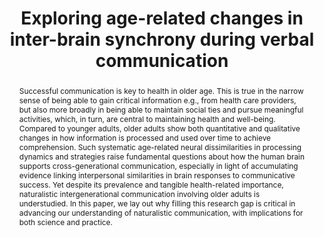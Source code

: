 ---
title: 'Exploring age-related changes in inter-brain synchrony during verbal communication'

# Authors
# If you created a profile for a user (e.g. the default `admin` user), write the username (folder name) here
# and it will be replaced with their full name and linked to their profile.
authors:
  - 'Suzanne Dikker'
  - admin
  - 'Laura Gwilliams'
  - 'Tessa West'
  - 'Guillaume Dumas'
  - 'Kara D. Federmeier'

# Author notes (optional)
author_notes: ''
date: ""
doi: ''

# Schedule page publish date (NOT publication's date).
publishDate: '2022-04-01T00:00:00Z'

# Publication type.
# Legend: 0 = Uncategorized; 1 = Conference paper; 2 = Journal article;
# 3 = Preprint / Working Paper; 4 = Report; 5 = Book; 6 = Book section;
# 7 = Thesis; 8 = Patent
publication_types: ['3']

# Publication name and optional abbreviated publication name.
publication: In *PsyArXiv*
publication_short: ""

abstract: Successful communication is key to health in older age. This is true in the narrow sense of being able to gain critical information e.g., from health care providers, but also more broadly in being able to maintain social ties and pursue meaningful activities, which, in turn, are central to maintaining health and well-being. Compared to younger adults, older adults show both quantitative and qualitative changes in how information is processed and used over time to achieve comprehension. Such systematic age-related neural dissimilarities in processing dynamics and strategies raise fundamental questions about how the human brain supports cross-generational communication, especially in light of accumulating evidence linking interpersonal similarities in brain responses to communicative success. Yet despite its prevalence and tangible health-related importance, naturalistic intergenerational communication involving older adults is understudied. In this paper, we lay out why filling this research gap is critical in advancing our understanding of naturalistic communication, with implications for both science and practice.

# Summary. An optional shortened abstract.
summary: Systematic age-related neural dissimilarities in processing dynamics and strategies raise fundamental questions about how the human brain supports cross-generational communication, especially in light of accumulating evidence linking interpersonal similarities in brain responses to communicative success. Yet despite its prevalence and tangible health-related importance, naturalistic intergenerational communication involving older adults is understudied. In this paper, we lay out why filling this research gap is critical in advancing our understanding of naturalistic communication, with implications for both science and practice.

tags: []

# Display this page in the Featured widget?
featured: false

# Custom links (uncomment lines below)
# links:
# - name: Custom Link
#   url: http://example.org

url_pdf: ''
url_code: ''
url_dataset: ''
url_poster: ''
url_project: ''
url_slides: ''
url_source: ''
url_video: ''

# Featured image
# To use, add an image named `featured.jpg/png` to your page's folder.
image:
  caption: ''
  focal_point: ''
  preview_only: false

# Associated Projects (optional).
#   Associate this publication with one or more of your projects.
#   Simply enter your project's folder or file name without extension.
#   E.g. `internal-project` references `content/project/internal-project/index.md`.
#   Otherwise, set `projects: []`.
projects:
  - dikker_et_al_2022

# Slides (optional).
#   Associate this publication with Markdown slides.
#   Simply enter your slide deck's filename without extension.
#   E.g. `slides: "example"` references `content/slides/example/index.md`.
#   Otherwise, set `slides: ""`.
slides: ""
---